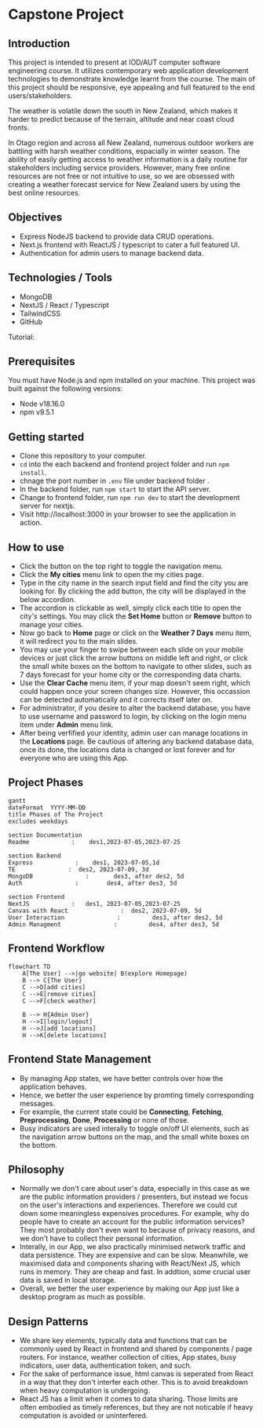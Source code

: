 # Capstone Project

## Introduction
This project is intended to present at IOD/AUT computer software engineering course. It utilizes contemporary web application development technologies to demonstrate knowledge learnt from the course. The main of this project should be responsive, eye appealing and full featured to the end users/stakeholders. 

The weather is volatile down the south in New Zealand, which makes it harder to predict because of the terrain, altitude and near coast cloud fronts. 

In Otago region and across all New Zealand, numerous outdoor workers are battling with harsh weather conditions, espacially in winter season. The ability of easily getting access to weather information is a daily routine for stakeholders including service providers. However, many free online resources are not free or not intuitive to use, so we are obsessed with creating a weather forecast service for New Zealand users by using the best online resources.

## Objectives
- Express NodeJS backend to provide data CRUD operations.
- Next.js frontend with ReactJS / typescript to cater a full featured UI.
- Authentication for admin users to manage backend data.

## Technologies / Tools
- MongoDB
- NextJS / React / Typescript
- TailwindCSS
- GitHub

Tutorial:

## Prerequisites

You must have Node.js and npm installed on your machine. This project
was built against the following versions:

- Node v18.16.0
- npm v9.5.1

## Getting started

- Clone this repository to your computer.
- `cd` into the each backend and frontend project folder and run `npm install`.
- chnage the port number in  `.env` file under backend folder .
- In the backend folder, run `npm start` to start the API server.
- Change to frontend folder, run `npm run dev` to start the development server for nextjs.
- Visit http://localhost:3000 in your browser to see the application in action.

## How to use

- Click the button on the top right to toggle the navigation menu.  
- Click the **My cities** menu link to open the my cities page. 
- Type in the city name in the search input field and find the city you are looking for. By clicking the add button, the city will be displayed in the below accordion.
- The accordion is clickable as well, simply click each title to open the city's settings. You may click the **Set Home** button or **Remove** button to manage your cities.
- Now go back to **Home** page or click on the **Weather 7 Days** menu item, it will redirect you to the main slides.
- You may use your finger to swipe between each slide on your mobile devices or just click the arrow buttons on middle left and right, or click the small white boxes on the bottom to navigate to other slides, such as 7 days forecast for your home city or the corresponding data charts. 
- Use the **Clear Cache** menu item, if your map doesn't seem right, which could happen once your screen changes size. However, this occassion can be detected automatically and it corrects itself later on.
- For administrator, if you desire to alter the backend database, you have to use username and password to login, by clicking on the login menu item under **Admin** menu link.
- After being verfified your identity, admin user can manage locations in the **Locations** page. Be cautious of altering any backend database data, once its done, the locations data is changed or lost forever and for everyone who are using this App. 


## Project Phases
```mermaid
gantt
dateFormat  YYYY-MM-DD
title Phases of The Project
excludes weekdays

section Documentation
Readme            :    des1,2023-07-05,2023-07-25

section Backend
Express            :    des1, 2023-07-05,1d
TE               :  des2, 2023-07-09, 3d
MongoDB               :       des3, after des2, 5d
Auth               :        des4, after des3, 5d

section Frontend
NextJS            :   des1, 2023-07-05,2023-07-25
Canvas with React               :  des2, 2023-07-09, 5d 
User Interaction               :         des3, after des2, 5d
Admin Managment               :         des4, after des3, 5d

```

## Frontend Workflow
```mermaid
flowchart TD
    A[The User] -->|go website| B(explore Homepage)
    B --> C{The User}
    C -->D[add cities]
    C -->E[remove cities]
    C -->F[check weather]

    B --> H{Admin User}
    H -->I[login/logout]
    H -->J[add locations]
    H -->K[delete locations]
```

## Frontend State Management
- By managing App states, we have better controls over how the application behaves.
- Hence, we better the user experience by promting timely corresponding messages. 
- For example, the current state could be **Connecting**, **Fetching**, **Preprocessing**, **Done**, **Processing** or none of those.
- Busy indicators are used interally to toggle on/off UI elements, such as the navigation arrow buttons on the map, and the small white boxes on the bottom.

## Philosophy
- Normally we don't care about user's data, especially in this case as we are the public information providers / presenters, but instead we focus on the user's interactions and experiences. Therefore we could cut down some meaningless expensives procedures. For example, why do people have to create an account for the public information services? They most probably don't even want to because of privacy reasons, and we don't have to collect their personal information.   
- Interally, in our App, we also practically minimised network traffic and data persistence. They are expensive and can be slow. Meanwhile, we maximised data and components sharing with React/Next JS, which runs in memory. They are cheap and fast. In addtion, some crucial user data is saved in local storage. 
- Overall, we better the user experience by making our App just like a desktop program as much as possible.  

## Design Patterns
- We share key elements, typically data and functions that can be commonly used by React in frontend and shared by components / page routers. For instance, weather collection of cities, App states, busy indicators, user data, authentication token, and such.
- For the sake of performance issue, html canvas is seperated from React in a way that they don't interfer each other. This is to avoid breakdown when heavy computation is undergoing.
- React JS has a limit when it comes to data sharing. Those limits are often embodied as timely references, but they are not noticable if heavy computation is avoided or uninterfered.